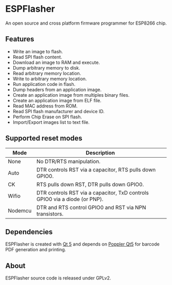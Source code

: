 # ESPFlasher

An open source and cross platform firmware programmer for ESP8266 chip.

## Features

- Write an image to flash.
- Read SPI flash content.
- Download an image to RAM and execute.
- Dump arbitrary memory to disk.
- Read arbitrary memory location.
- Write to arbitrary memory location.
- Run application code in flash.
- Dump headers from an application image.
- Create an application image from multiples binary files.
- Create an application image from ELF file.
- Read MAC address from ROM.
- Read SPI flash manufacturer and device ID.
- Perform Chip Erase on SPI flash.
- Import/Export images list to text file.

## Supported reset modes

Mode       | Description
-----------|-------------
None       | No DTR/RTS manipulation.
Auto       | DTR controls RST via a capacitor, RTS pulls down GPIO0.
CK         | RTS pulls down RST, DTR pulls down GPIO0.
Wifio      | DTR controls RST via a capacitor, TxD controls GPIO0 via a diode (or PNP).
Nodemcu    | DTR and RTS control GPIO0 and RST via NPN transistors.

## Dependencies

ESPFlasher is created with [Qt 5](http://www.qt.io/) and depends on [Poppler Qt5](http://poppler.freedesktop.org/) for barcode PDF generation and printing.

## About

ESPFlasher source code is released under GPLv2.
